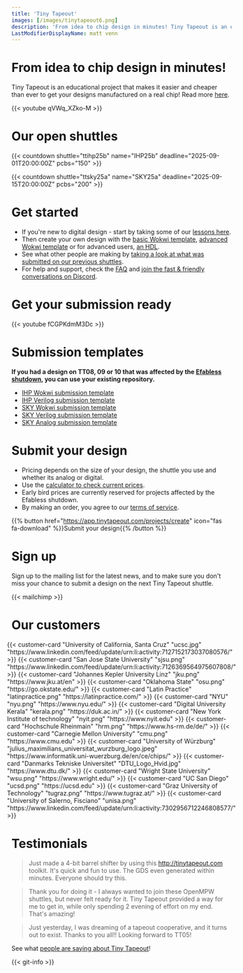 ```yaml
---
title: 'Tiny Tapeout'
images: [/images/tinytapeout6.png]
description: 'From idea to chip design in minutes! Tiny Tapeout is an educational project that makes it easier and cheaper than ever to get your designs manufactured on a real chip.'
LastModifierDisplayName: matt venn
---
```


# From idea to chip design in minutes!

Tiny Tapeout is an educational project that makes it easier and cheaper than ever to get your designs manufactured on a real chip!
Read more [here](https://www.techrxiv.org/users/799365/articles/1165896-tiny-tapeout-a-shared-silicon-tapeout-platform-accessible-to-everyone).

{{< youtube qVWq_XZko-M >}}

# Our open shuttles
{{< countdown shuttle="ttihp25b" name="IHP25b" deadline="2025-09-01T20:00:00Z" pcbs="150" >}}

{{< countdown shuttle="ttsky25a" name="SKY25a" deadline="2025-09-15T20:00:00Z" pcbs="200" >}}

# Get started

- If you're new to digital design - start by taking some of our [lessons here](digital_design).
- Then create your own design with the [basic Wokwi template](https://wokwi.com/projects/354858054593504257), [advanced Wokwi template](https://wokwi.com/projects/419323243133324289) or for advanced users, [an HDL](/hdl).
- See what other people are making by [taking a look at what was submitted on our previous shuttles](/runs/).
- For help and support, check the [FAQ](faq) and [join the fast & friendly conversations on Discord](https://discord.gg/qZHPrPsmt6).

# Get your submission ready

{{< youtube fCGPKdmM3Dc >}}

# Submission templates

**If you had a design on TT08, 09 or 10 that was affected by the [Efabless shutdown](/efabless-faq), you can use your existing repository.**

- [IHP Wokwi submission template](https://github.com/TinyTapeout/ttihp-wokwi-template)
- [IHP Verilog submission template](https://github.com/TinyTapeout/ttihp-verilog-template)
- [SKY Wokwi submission template](https://github.com/TinyTapeout/ttsky-wokwi-template)
- [SKY Verilog submission template](https://github.com/TinyTapeout/ttsky-verilog-template)
- [SKY Analog submission template](https://github.com/TinyTapeout/ttsky-analog-template)

# Submit your design

- Pricing depends on the size of your design, the shuttle you use and whether its analog or digital.
- Use the [calculator to check current prices](https://app.tinytapeout.com/calculator?tiles=1&pcbs=1).
- Early bird prices are currently reserved for projects affected by the Efabless shutdown.
- By making an order, you agree to our [terms of service](terms).

{{% button href="https://app.tinytapeout.com/projects/create" icon="fas fa-download" %}}Submit your design{{% /button %}}

# Sign up

Sign up to the mailing list for the latest news, and to make sure you don't miss your chance to submit a design on the next Tiny Tapeout shuttle.

{{< mailchimp >}}

# Our customers

<div style="display: flex; flex-wrap: wrap; justify-content: center;">
  {{< customer-card "University of California, Santa Cruz" "ucsc.jpg" "https://www.linkedin.com/feed/update/urn:li:activity:7127152173037080576/" >}}
  {{< customer-card "San Jose State University" "sjsu.png" "https://www.linkedin.com/feed/update/urn:li:activity:7126369564975607808/" >}}
  {{< customer-card "Johannes Kepler University Linz" "jku.png" "https://www.jku.at/en" >}}
  {{< customer-card "Oklahoma State" "osu.png" "https://go.okstate.edu/" >}}
  {{< customer-card "Latin Practice" "latinpractice.png" "https://latinpractice.com/" >}}
  {{< customer-card "NYU" "nyu.png" "https://www.nyu.edu/" >}}
  {{< customer-card "Digital University Kerala" "kerala.png" "https://duk.ac.in/" >}}
  {{< customer-card "New York Institute of technology" "nyit.png" "https://www.nyit.edu" >}}
  {{< customer-card "Hochschule Rheinmain" "hrm.png" "https://www.hs-rm.de/de/" >}}
  {{< customer-card "Carnegie Mellon University" "cmu.png" "https://www.cmu.edu" >}}
  {{< customer-card "University of Würzburg" "julius_maximilians_universitat_wurzburg_logo.jpeg" "https://www.informatik.uni-wuerzburg.de/en/ce/chips/" >}} 
  {{< customer-card "Danmarks Tekniske Universitet" "DTU_Logo_Hvid.jpg" "https://www.dtu.dk/" >}}
  {{< customer-card "Wright State University" "wsu.png" "https://www.wright.edu/" >}}
  {{< customer-card "UC San Diego" "ucsd.png" "https://ucsd.edu" >}}
  {{< customer-card "Graz University of Technology" "tugraz.png" "https://www.tugraz.at/" >}}
  {{< customer-card "University of Salerno, Fisciano" "unisa.png" "https://www.linkedin.com/feed/update/urn:li:activity:7302956712246808577/" >}}
</div>

# Testimonials

> Just made a 4-bit barrel shifter by using this http://tinytapeout.com toolkit. It's quick and fun to use. The GDS even generated within minutes. Everyone should try this.

> Thank you for doing it - I always wanted to join these OpenMPW shuttles, but never felt ready for it. Tiny Tapeout provided a way for me to get in, while only spending 2 evening of effort on my end. That's amazing!

> Just yesterday, I was dreaming of a tapeout cooperative, and it turns out to exist. Thanks to you all!! Looking forward to TT05!

See what [people are saying about Tiny Tapeout](https://twitter.com/search?q=tinytapeout)!

{{< git-info >}}
